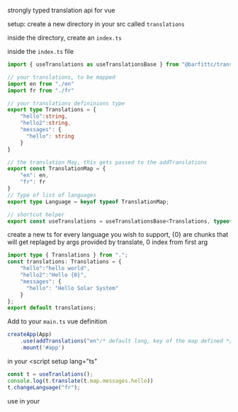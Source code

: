 strongly typed translation api for vue

setup: create a new directory in your src called `translations`

inside the directory, create an `index.ts`

inside the `index.ts` file
```ts
import { useTranslations as useTranslationsBase } from "@barfittc/translations"

// your translations, to be mapped
import en from "./en"
import fr from "./fr"

// your translations defininions type
export type Translations = {
    "hello":string,
    "hello2":string,
    "messages": {
      "hello": string
    }
}

// the translation May, this gets passed to the addTranslations
export const TranslationMap = {
    "en": en,
    "fr": fr
}
// Type of list of languages
export type Language = keyof typeof TranslationMap;

// shortcut helper
export const useTranslations = useTranslationsBase<Translations, typeof TranslationMap>;
```

create a new ts for every language you wish to support, {0} are chunks that will get replaged by args provided by translate, 0 index from first arg
```ts
import type { Translations } from ".";
const translations: Translations = {
    "hello":"hello world",
    "hello2":"Hello {0}",
    "messages": {
      "hello": "Hello Solar System"
    }
};
export default translations;
```

Add to your `main.ts` vue definition
```ts
createApp(App)
    .use(addTranslations("en"/* default lang, key of the map defined */, TranslationMap /* the map defined with all keys being each language */))
	.mount('#app')
```


in your <script setup lang="ts"
```ts
const t = useTranlations();
console.log(t.translate(t.map.messages.hello))
t.changeLanguage("fr");
```

use in your <template>
```html
<div>$t($translations.hello)</div>
<div>$t($translations.hello2, "galaxy")</div>
```
